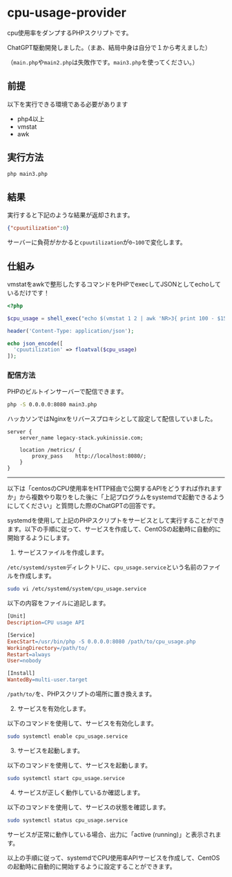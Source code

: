 # cpu-usage-provider
cpu使用率をダンプするPHPスクリプトです。

ChatGPT駆動開発しました。（まあ、結局中身は自分で１から考えました）

（`main.php`や`main2.php`は失敗作です。`main3.php`を使ってください。）

## 前提
以下を実行できる環境である必要があります

- php4以上
- vmstat
- awk

## 実行方法

```bash
php main3.php
```

## 結果
実行すると下記のような結果が返却されます。

```json
{"cpuutilization":0}
```

サーバーに負荷がかかると`cpuutilization`が`0~100`で変化します。

## 仕組み

vmstatをawkで整形したするコマンドをPHPでexecしてJSONとしてechoしているだけです！

```php
<?php

$cpu_usage = shell_exec("echo $(vmstat 1 2 | awk 'NR>3{ print 100 - $15 }')");

header('Content-Type: application/json');

echo json_encode([
  'cpuutilization' => floatval($cpu_usage)
]);
```

### 配信方法
PHPのビルトインサーバーで配信できます。

```bash
php -S 0.0.0.0:8080 main3.php
```

ハッカソンではNginxをリバースプロキシとして設定して配信していました。

```
server {
    server_name legacy-stack.yukinissie.com;

    location /metrics/ {
        proxy_pass    http://localhost:8080/;
    }
}
```


---

以下は「centosのCPU使用率をHTTP経由で公開するAPIをどうすれば作れますか」から複数やり取りをした後に「上記プログラムをsystemdで起動できるようにしてください」と質問した際のChatGPTの回答です。

systemdを使用して上記のPHPスクリプトをサービスとして実行することができます。以下の手順に従って、サービスを作成して、CentOSの起動時に自動的に開始するようにします。

1. サービスファイルを作成します。

`/etc/systemd/system`ディレクトリに、`cpu_usage.service`という名前のファイルを作成します。

```bash
sudo vi /etc/systemd/system/cpu_usage.service
```

以下の内容をファイルに追記します。

```makefile
[Unit]
Description=CPU usage API

[Service]
ExecStart=/usr/bin/php -S 0.0.0.0:8080 /path/to/cpu_usage.php
WorkingDirectory=/path/to/
Restart=always
User=nobody

[Install]
WantedBy=multi-user.target
```

`/path/to/`を、PHPスクリプトの場所に置き換えます。

2. サービスを有効化します。

以下のコマンドを使用して、サービスを有効化します。

```bash
sudo systemctl enable cpu_usage.service
```

3. サービスを起動します。

以下のコマンドを使用して、サービスを起動します。

```bash
sudo systemctl start cpu_usage.service
```

4. サービスが正しく動作しているか確認します。

以下のコマンドを使用して、サービスの状態を確認します。

```bash
sudo systemctl status cpu_usage.service
```

サービスが正常に動作している場合、出力に「active (running)」と表示されます。

以上の手順に従って、systemdでCPU使用率APIサービスを作成して、CentOSの起動時に自動的に開始するように設定することができます。


